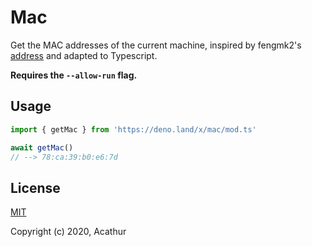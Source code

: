 # Mac

Get the MAC addresses of the current machine, inspired by fengmk2's [address](https://github.com/node-modules/address) and adapted to Typescript.

**Requires the `--allow-run` flag.**

## Usage

```ts
import { getMac } from 'https://deno.land/x/mac/mod.ts'

await getMac()
// --> 78:ca:39:b0:e6:7d
```

## License

[MIT](https://github.com/Acathur/mac/blob/master/LICENSE)

Copyright (c) 2020, Acathur
